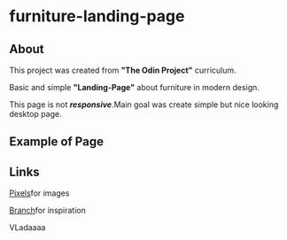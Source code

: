 # furniture-landing-page

## About

This project was created from **"The Odin Project"** curriculum.<p>Basic and simple **"Landing-Page"** about furniture in modern design.</p>

<p>This page is not <strong><em>responsive</em></strong>.Main goal was create simple but nice looking desktop page.</p>

## Example of Page

## Links

<a href="https://www.pexels.com/search/working%20office%20furniture/">Pixels</a>for images

<p>
<a href="https://www.branchfurniture.com/">Branch</a>for inspiration 
</p>
 VLadaaaa
